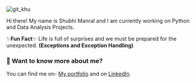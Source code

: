 ![git_khu](https://user-images.githubusercontent.com/64209503/92444824-0dc9a880-f1d1-11ea-9ca9-bd3c2047bdf3.png)

Hi there! My name is Shubhi Manral and I am currently working on Python and Data Analysis Projects.

✨**Fun Fact**✨ Life is full of surprises and we must be prepared for the unexpected. **(Exceptions and Exception Handling)**

### 💬 Want to know more about me?
You can find me on- [My portfolio](https://manralshubhi464f.myportfolio.com/) and on [LinkedIn](https://www.linkedin.com/in/shubhi-manral).



